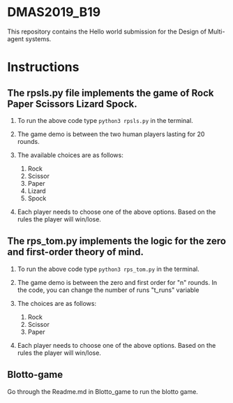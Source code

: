 # DMAS2019_B19
This repository contains the Hello world submission for the Design of Multi-agent systems.

# Instructions 

## The rpsls.py file implements the game of Rock Paper Scissors Lizard Spock. 
1. To run the above code type ```python3 rpsls.py``` in the terminal.
2. The game demo is between the two human players lasting for 20 rounds.
3. The available choices are as follows:         
    1. Rock 
    2. Scissor 
    3. Paper 
    4. Lizard 
    5. Spock
 
4. Each player needs to choose one of the above options. Based on the rules the player will win/lose.


## The rps_tom.py implements the logic for the zero and first-order theory of mind.
1. To run the above code type ```python3 rps_tom.py``` in the terminal.
2. The game demo is between the zero and first order for "n" rounds. In the code, you can change the number of runs "t_runs" variable
3. The choices are as follows:     
   1. Rock 
   2. Scissor 
   3. Paper 
         
4. Each player needs to choose one of the above options. Based on the rules the player will win/lose.

## Blotto-game 
Go through the Readme.md in Blotto_game to run the blotto game. 

